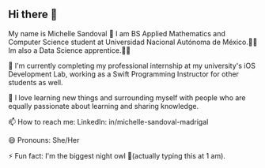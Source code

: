 ## Hi there 👋

<!--
**michellesanmad/michellesanmad** is a ✨ _special_ ✨ repository because its `README.md` (this file) appears on your GitHub profile.

Here are some ideas to get you started:

- 🔭 I’m currently working on ...
- 🌱 I’m currently learning ...
- 👯 I’m looking to collaborate on ...
- 🤔 I’m looking for help with ...
- 💬 Ask me about ...
- 📫 How to reach me: ...
- 😄 Pronouns: ...
- ⚡ Fun fact: ...
-->

My name is Michelle Sandoval 👋 I am BS Applied Mathematics and Computer Science student at Universidad Nacional Autónoma de México.👩‍🎓 Im also a Data Science apprentice.👩‍💻

🔭 I'm currently completing my professional internship at my university's iOS Development Lab, working as a Swift Programming Instructor for other students as well.

👯 I love learning new things and surrounding myself with people who are equally passionate about learning and sharing knowledge.

📫 How to reach me: LinkedIn: in/michelle-sandoval-madrigal

😄 Pronouns: She/Her

⚡ Fun fact: I'm the biggest night owl 🦉(actually typing this at 1 am).
